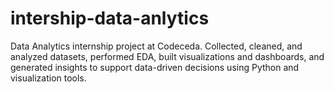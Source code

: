 # intership-data-anlytics
Data Analytics internship project at Codeceda. Collected, cleaned, and analyzed datasets, performed EDA, built visualizations and dashboards, and generated insights to support data-driven decisions using Python and visualization tools.
